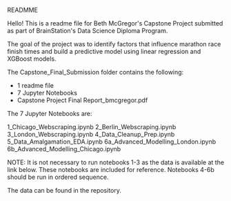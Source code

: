 READMME

Hello! This is a readme file for Beth McGregor's Capstone Project submitted as part of BrainStation's Data Science Diploma Program.

 The goal of the project was to identify factors that influence marathon race finish times and build a predictive model using linear regression and XGBoost models. 

The Capstone_Final_Submission folder contains the following:

- 1 readme file
- 7 Jupyter Notebooks
- Capstone Project Final Report_bmcgregor.pdf

The 7 Jupyter Notebooks are:

1_Chicago_Webscraping.ipynb
2_Berlin_Webscraping.ipynb
3_London_Webscraping.ipynb
4_Data_Cleanup_Prep.ipynb
5_Data_Amalgamation_EDA.ipynb
6a_Advanced_Modelling_London.ipynb
6b_Advanced_Modelling_Chicago.ipynb

NOTE: It is not necessary to run notebooks 1-3 as the data is available at the link below. These notebooks are included for reference. Notebooks 4-6b should be run in ordered sequence. 

The data can be found in the repository.



